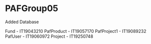 # PAFGroup05

Added Database 

Fund - IT19043210
PafProduct - IT19057170
PafProject1 - IT19089232
PafUser - IT19060972
Project - IT19250748
